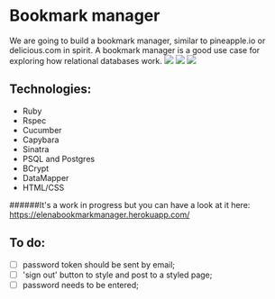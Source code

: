 Bookmark manager
================

We are going to build a bookmark manager, similar to pineapple.io or delicious.com in spirit. A bookmark manager is a good use case for exploring how relational databases work.
<img src='http://i58.tinypic.com/20qxksg.jpg'>
<img src='http://i61.tinypic.com/29y2mw4.jpg'>
<img src='http://i60.tinypic.com/2n17voh.jpg'>

Technologies:
------------
- Ruby
- Rspec
- Cucumber
- Capybara
- Sinatra
- PSQL and Postgres
- BCrypt
- DataMapper
- HTML/CSS

######It's a work in progress but you can have a look at it here: https://elenabookmarkmanager.herokuapp.com/

To do:
-----
- [ ] password token should be sent by email;
- [ ] 'sign out' button to style and post to a styled page;
- [ ] password needs to be entered;